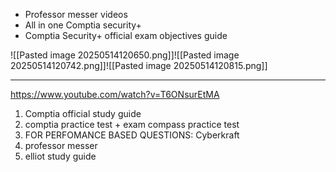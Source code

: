 
- Professor messer videos
-  All in one Comptia security+
- Comptia Security+ official  exam objectives guide

![[Pasted image 20250514120650.png]]![[Pasted image 20250514120742.png]]![[Pasted image 20250514120815.png]]  



---

https://www.youtube.com/watch?v=T6ONsurEtMA

1) Comptia official study guide
2) comptia practice test + exam compass practice test
3) FOR PERFOMANCE BASED QUESTIONS:  Cyberkraft
4) professor messer
5) elliot study guide

